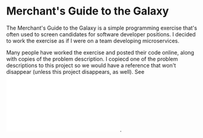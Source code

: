 # Merchant's Guide to the Galaxy

The Merchant's Guide to the Galaxy is a simple programming exercise that's often used to screen candidates for software developer positions. I decided to work the exercise as if I were on a team developing microservices. 

Many people have worked the exercise and posted their code online, along with copies of the problem description. I copiecd one of the problem descriptions to this project so we would have a reference that won't disappear (unless this project disappears, as well). See ![Problem Description](ProblemDescription.md). 



